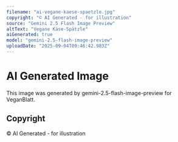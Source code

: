 ```yaml
---
filename: "ai-vegane-kaese-spaetzle.jpg"
copyright: "© AI Generated - for illustration"
source: "Gemini 2.5 Flash Image Preview"
altText: "Vegane Käse-Spätzle"
aiGenerated: true
model: "gemini-2.5-flash-image-preview"
uploadDate: "2025-09-04T09:46:42.983Z"
---
```


# AI Generated Image

This image was generated by gemini-2.5-flash-image-preview for VeganBlatt.

## Copyright
© AI Generated - for illustration
